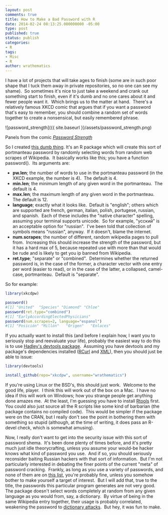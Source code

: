 ```yaml
---
layout: post
comments: true
title: How to Make a Bad Password with R
date: 2014-02-24 08:13:25.000000000 -05:00
type: post
published: true
status: publish
categories:
- R
tags:
- Misc
- R
author: wrathematics
---
```



I have a lot of projects that will take ages to finish (some are in such poor shape that I tuck them away in private repositories, so no one can see my shame).  So sometimes it's nice to just take a weekend and crank out something start to finish, even if it's dumb and no one cares about it and fewer people want it.  Which brings us to the matter at hand.  There's a relatively famous XKCD comic that argues that if you want a password that's easy to remember, you should combine a random set of words together to create a nonsensical, but easily remembered phrase.

![password_strength]({{ site.baseurl }}/assets/password_strength.png)

Panels from the comic [*Password Strength*](https://xkcd.com/936/)

So I created [this dumb thing](https://github.com/wrathematics/xkcdpw). It's an R package which will create this sort of portmanteau password by randomly selecting words from random web scrapes of Wikipedia.  It basically works like this; you have a function password().  Its arguments are:

-   **pw.len**; the number of words to use in the portmanteau password (in the XKCD example, the number is 4).  The default is 4.
-   **min.len**; the minimum length of any given word in the portmanteau.  The default is 4.
-   **max.len**; the maximum length of any given word in the portmanteau.  The default is 12.
-   **language**; exactly what it looks like.  Default is "english"; others which are supported are french, german, italian, polish, portugese, russian, and spanish.  Each of these includes the "native character" spelling, assuming your terminal supports unicode.  So for example, "усский" is an acceptable option for "russian".  I've been told that collection of symbols means "russian", anyway.  If it doesn't, blame the internet.
-   **num.scrapes**; the number of different, random wikipedia pages to pull from.  Increasing this should increase the strength of the password, but it has a hard max of 5, because repeated use with more than that would be rude and is likely to get you ip banned from Wikipedia.
-   **ret.type**; "separate" or "combined".  Determines whether the returned password is, in the case of the former, a character vector with one entry per word (easier to read), or in the case of the latter, a collapsed, camel-case, portmanteau.  Default is "separate".

So for example:

```R
library(xkcdpw)

password()
#[1] "United"  "Species" "Diamond" "Chloe"
password(ret.type="combined")
#[1] "EarlyAccordingElectedPhysicians"
password(num.scrapes=2, language="espanol")
#[1] "Posición" "Millón"   "Origen"   "Enlaces"
```

If you actually want to install this (and before I explain how, I want you to seriously stop and reevaluate your life), probably the easiest way to do this is to use [Hadley's devtools package](http://cran.r-project.org/web/packages/devtools/index.html).  Assuming you have devtools and my package's dependencies installed ([RCurl](http://cran.r-project.org/web/packages/RCurl/index.html) and [XML](http://cran.r-project.org/web/packages/XML/index.html)), then you should just be able to issue:

```R
library(devtools)

install_github(repo="xkcdpw", username="wrathematics")
```

If you're using Linux or the BSD's, this should just work.  Welcome to the good life, player.  I think this will work out of the box on a Mac.  I have no idea if this will work on Windows; how you strange people get anything done amazes me.  At the least, I'm guessing you have to install [Rtools](http://cran.r-project.org/bin/windows/Rtools/) first.  You could also just source all the R scripts like some kind of barbarian (the package contains no compiled code).  This would be simpler if the package were on the CRAN, but I really don't see the point in bothering them with something so stupid (although, at the time of writing, it does pass an R-devel check, which is somewhat amusing).

Now, I really don't want to get into the security issue with this sort of password shema.  It's been done plenty of times before, and it's pretty much just idle theorycrafting, unless you assume your would-be hacker knows what kind of password you use.  And if so, you should seriously reconsider baiting Russian hackers with that sort of information.  But I'm not particularly interested in debating the finer points of the current "meta" of password cracking.  Frankly, as long as you use a variety of passwords, and none of them are on [this list](http://splashdata.com/press/worstpasswords2013.htm), you're probably fine, unless you somehow bother to make yourself a target of interest.  But I will add that, true to the title, the passwords this particular program generates are not very good.  The package doesn't select words completely at random from any given language as you would from, say, a dictionary.  By virtue of being in the same Wikipedia entry together, their usage is probably correlated, weakening the password to [dictionary attacks](https://en.wikipedia.org/wiki/Dictionary_attack).  But hey, it was fun to make.
